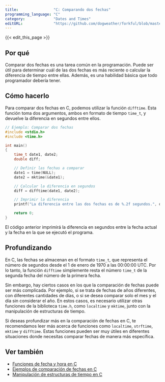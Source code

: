 ```yaml
---
title:                "C: Comparando dos fechas"
programming_language: "C"
category:             "Dates and Times"
editURL:              "https://github.com/dogweather/forkful/blob/master/content/es/c/comparing-two-dates.md"
---
```


{{< edit_this_page >}}

## Por qué

Comparar dos fechas es una tarea común en la programación. Puede ser útil para determinar cuál de las dos fechas es más reciente o calcular la diferencia de tiempo entre ellas. Además, es una habilidad básica que todo programador debería tener.

## Cómo hacerlo

Para comparar dos fechas en C, podemos utilizar la función `difftime`. Esta función toma dos argumentos, ambos en formato de tiempo `time_t`, y devuelve la diferencia en segundos entre ellos.

```C
// Ejemplo: Comparar dos fechas
#include <stdio.h>
#include <time.h>

int main()
{
    time_t date1, date2;
    double diff;

    // Definir las fechas a comparar
    date1 = time(NULL);
    date2 = mktime(&date1);

    // Calcular la diferencia en segundos
    diff = difftime(date1, date2);

    // Imprimir la diferencia
    printf("La diferencia entre las dos fechas es de %.2f segundos.", diff);

    return 0;
}
```

El código anterior imprimirá la diferencia en segundos entre la fecha actual y la fecha en la que se ejecutó el programa.

## Profundizando

En C, las fechas se almacenan en el formato `time_t`, que representa el número de segundos desde el 1 de enero de 1970 a las 00:00:00 UTC. Por lo tanto, la función `difftime` simplemente resta el número `time_t` de la segunda fecha del número de la primera fecha.

Sin embargo, hay ciertos casos en los que la comparación de fechas puede ser más complicada. Por ejemplo, si se trata de fechas de años diferentes, con diferentes cantidades de días, o si se desea comparar solo el mes y el día sin considerar el año. En estos casos, es necesario utilizar otras funciones de la biblioteca `time.h`, como `localtime` y `mktime`, junto con la manipulación de estructuras de tiempo.

Si deseas profundizar más en la comparación de fechas en C, te recomendamos leer más acerca de funciones como `localtime`, `strftime`, `mktime` y `difftime`. Estas funciones pueden ser muy útiles en diferentes situaciones donde necesitas comparar fechas de manera más específica.

## Ver también

- [Funciones de fecha y hora en C](https://www.tutorialspoint.com/c_standard_library/c_function_localtime.htm)
- [Ejemplos de comparación de fechas en C](https://www.geeksforgeeks.org/compare-two-dates-c/)
- [Manipulación de estructuras de tiempo en C](https://www.programiz.com/c-programming/c-date-time)
